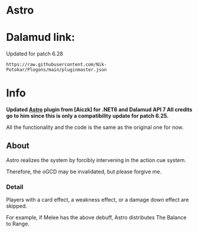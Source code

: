 # Astro

# Dalamud link:
Updated for patch 6.28

```https://raw.githubusercontent.com/Nik-Potokar/Plogons/main/pluginmaster.json```

# Info
**Updated [Astro](https://github.com/aiczk/Astro) plugin from [Aiczk] for .NET6 and Dalamud API 7 
All credits go to him since this is only a compatibility update for patch 6.25.**

All the functionality and the code is the same as the original one for now.

## About
Astro realizes the system by forcibly intervening in the action cue system.

Therefore, the oGCD may be invalidated, but please forgive me.

### Detail
Players with a card effect, a weakness effect, or a damage down effect are skipped.

For example, if Melee has the above debuff, Astro distributes The Balance to Range.
